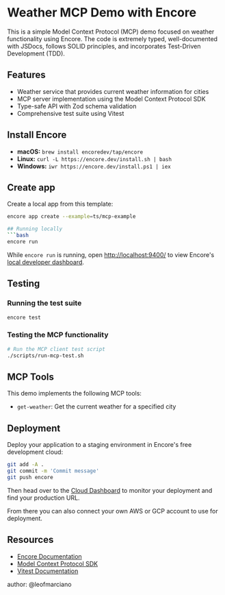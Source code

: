 # Weather MCP Demo with Encore

This is a simple Model Context Protocol (MCP) demo focused on weather functionality using Encore. The code is extremely typed, well-documented with JSDocs, follows SOLID principles, and incorporates Test-Driven Development (TDD).

## Features

- Weather service that provides current weather information for cities
- MCP server implementation using the Model Context Protocol SDK
- Type-safe API with Zod schema validation
- Comprehensive test suite using Vitest

## Install Encore
- **macOS:** `brew install encoredev/tap/encore`
- **Linux:** `curl -L https://encore.dev/install.sh | bash`
- **Windows:** `iwr https://encore.dev/install.ps1 | iex`

## Create app
Create a local app from this template:
```bash
encore app create --example=ts/mcp-example

## Running locally
```bash
encore run
```

While `encore run` is running, open <http://localhost:9400/> to view Encore's [local developer dashboard](https://encore.dev/docs/ts/observability/dev-dash).

## Testing

### Running the test suite
```bash
encore test
```

### Testing the MCP functionality
```bash
# Run the MCP client test script
./scripts/run-mcp-test.sh
```

## MCP Tools

This demo implements the following MCP tools:

- `get-weather`: Get the current weather for a specified city

## Deployment

Deploy your application to a staging environment in Encore's free development cloud:

```bash
git add -A .
git commit -m 'Commit message'
git push encore
```

Then head over to the [Cloud Dashboard](https://app.encore.dev) to monitor your deployment and find your production URL.

From there you can also connect your own AWS or GCP account to use for deployment.

## Resources

- [Encore Documentation](https://encore.dev/docs/ts)
- [Model Context Protocol SDK](https://github.com/modelcontextprotocol/typescript-sdk)
- [Vitest Documentation](https://vitest.dev/)

author: @leofmarciano 
